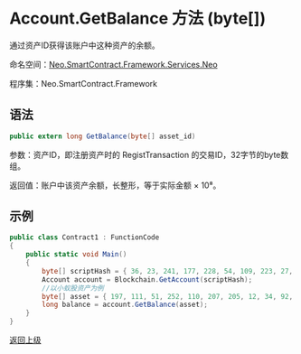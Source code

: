 # Account.GetBalance 方法 (byte[])

通过资产ID获得该账户中这种资产的余额。

命名空间：[Neo.SmartContract.Framework.Services.Neo](../../neo.md)

程序集：Neo.SmartContract.Framework

## 语法

```c#
public extern long GetBalance(byte[] asset_id)
```

参数：资产ID，即注册资产时的 RegistTransaction 的交易ID，32字节的byte数组。

返回值：账户中该资产余额，长整形，等于实际金额 × 10⁸。

## 示例

```c#
public class Contract1 : FunctionCode
{
    public static void Main()
    {
        byte[] scriptHash = { 36, 23, 241, 177, 228, 54, 109, 223, 27, 237, 139, 54, 207, 38, 132, 101, 172, 3, 10, 73 };
        Account account = Blockchain.GetAccount(scriptHash);
        //以小蚁股资产为例
        byte[] asset = { 197, 111, 51, 252, 110, 207, 205, 12, 34, 92, 74, 179, 86, 254, 229, 147, 144, 175, 133, 96, 190, 14, 147, 15, 174, 190, 116, 166, 218, 255, 124, 155 };
        long balance = account.GetBalance(asset);
    }
}
```



[返回上级](../Account.md)